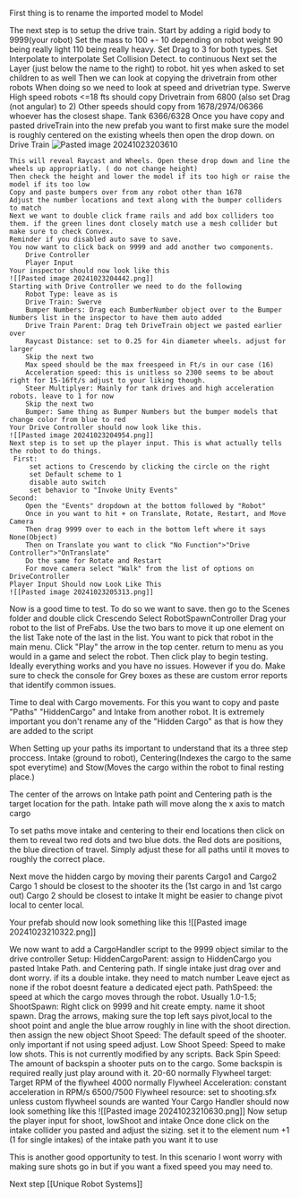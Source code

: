 First thing is to rename the imported model to Model

The next step is to setup the drive train.
	Start by adding a rigid body to 9999(your robot)
	Set the mass to 100 +- 10 depending on robot weight 90 being really light 110 being really heavy.
	Set Drag to 3 for both types.
	Set Interpolate to interpolate
	Set Collision Detect. to continuous
	Next set the Layer (just below the name to the right) to robot. hit yes when asked to set children to as well
	Then we can look at copying the drivetrain from other robots
	When doing so we need to look at speed and drivetrian type.
	Swerve
		High speed robots <=18 fts should copy Drivetrain from 6800 (also set Drag (not angular) to 2)
		Other speeds should copy from 1678/2974/06366 whoever has the closest shape.
	Tank
		6366/6328
	Once you have copy and pasted driveTrain into the new prefab you want to first make sure the model is roughly centered on the existing wheels then open the drop down. on Drive Train
	![Pasted image 20241023203610](https://github.com/user-attachments/assets/35caf3e8-0666-400b-a1b4-2a6c892b5e11)

	This will reveal Raycast and Wheels. Open these drop down and line the wheels up appropriatly. ( do not change height)
	Then check the height and lower the model if its too high or raise the model if its too low
	Copy and paste bumpers over from any robot other than 1678
	Adjust the number locations and text along with the bumper colliders to match
	Next we want to double click frame rails and add box colliders too them. if the green lines dont closely match use a mesh collider but make sure to check Convex.
	Reminder if you disabled auto save to save.
	You now want to click back on 9999 and add another two components.
		Drive Controller
		Player Input
	Your inspector should now look like this
	![[Pasted image 20241023204442.png]]
	Starting with Drive Controller we need to do the following
		Robot Type: leave as is
		Drive Train: Swerve
		Bumper Numbers: Drag each BumberNumber object over to the Bumper Numbers list in the inspector to have them auto added
		Drive Train Parent: Drag teh DriveTrain object we pasted earlier over
		Raycast Distance: set to 0.25 for 4in diameter wheels. adjust for larger
		Skip the next two
		Max speed should be the max freespeed in Ft/s in our case (16)
		Acceleration speed: this is unitless so 2300 seems to be about right for 15-16ft/s adjust to your liking though.
		Steer Multiplyer: Mainly for tank drives and high acceleration robots. leave to 1 for now
		Skip the next two
		Bumper: Same thing as Bumper Numbers but the bumper models that change color from blue to red
	Your Drive Controller should now look like this.
	![[Pasted image 20241023204954.png]]
	Next step is to set up the player input. This is what actually tells the robot to do things.
	 First:
		 set actions to Crescendo by clicking the circle on the right
		 set Default scheme to 1
		 disable auto switch
		 set behavior to "Invoke Unity Events"
	Second:
		Open the "Events" dropdown at the bottom followed by "Robot"
		Once in you want to hit + on Translate, Rotate, Restart, and Move Camera
		Then drag 9999 over to each in the bottom left where it says None(Object)
		Then on Translate you want to click "No Function">"Drive Controller">"OnTranslate"
		Do the same for Rotate and Restart
		For move camera select "Walk" from the list of options on DriveController
	Player Input Should now Look Like This
	![[Pasted image 20241023205313.png]]

Now is a good time to test.
	To do so we want to save. then go to the Scenes folder and double click Crescendo
	Select RobotSpawnController
	Drag your robot to the list of PreFabs.
	Use the two bars to move it up one element on the list
	Take note of the last in the list. You want to pick that robot in the main menu.
	Click "Play" the arrow in the top center.
	return to menu as you would in a game and select the robot. Then click play to begin testing.
	Ideally everything works and you have no issues. However if you do. Make sure to check the console for Grey boxes as these are custom error reports that identify common issues.

Time to deal with Cargo movements.
	For this you want to copy and paste "Paths" "HiddenCargo" and Intake from another robot. It is extremely important you don't rename any of the "Hidden Cargo" as that is how they are added to the script

When Setting up your paths its important to understand that its a three step proccess. Intake (ground to robot), Centering(Indexes the cargo to the same spot everytime) and Stow(Moves the cargo within the robot to final resting place.)

The center of the arrows on Intake path point and Centering path is the target location for the path. Intake path will move along the x axis to match cargo

To set paths move intake and centering to their end locations then click on them to reveal two red dots and two blue dots. the Red dots are positions, the blue direction of travel. Simply adjust these for all paths until it moves to roughly the correct place.

Next move the hidden cargo by moving their parents Cargo1 and Cargo2
Cargo 1 should be closest to the shooter its the (1st cargo in and 1st cargo out)
Cargo 2 should be closest to intake It might be easier to change pivot local to center local.

Your prefab should now look something like this
![[Pasted image 20241023210322.png]]

We now want to add a CargoHandler script to the 9999 object similar to the drive controller
Setup:
	HiddenCargoParent: assign to HiddenCargo you pasted
	Intake Path. and Centering path. If single intake just drag over and dont worry. if its a double intake. they need to match number
	Leave eject as none if the robot doesnt feature a dedicated eject path.
	PathSpeed: the speed at which the cargo moves through the robot. Usually 1.0-1.5;
	ShootSpawn: Right click on 9999 and hit create empty. name it shoot spawn. Drag the arrows, making sure the top left says pivot,local to the shoot point and angle the blue arrow roughly in line with the shoot direction. then assign the new object
	Shoot Speed: The default speed of the shooter. only important if not using speed adjust.
	Low Shoot Speed: Speed to make low shots. This is not currently modified by any scripts.
	Back Spin Speed: The amount of backspin a shooter puts on to the cargo. Some backspin is required really just play around with it. 20-60 normally
	Flywheel target: Target RPM of the flywheel 4000 normally
	Flywheel Acceleration: constant acceleration in RPM/s 6500/7500
	Flywheel resource: set to shooting.sfx unless custom flywheel sounds are wanted
Your Cargo Handler should now look something like this 
![[Pasted image 20241023210630.png]]
Now setup the player input for shoot, lowShoot and intake
	Once done click on the intake collider you pasted and adjust the sizing. set it to the element num +1 (1 for single intakes) of the intake path you want it to use

This is another good opportunity to test.
	In this scenario I wont worry with making sure shots go in but if you want a fixed speed you may need to.

Next step
[[Unique Robot Systems]]
